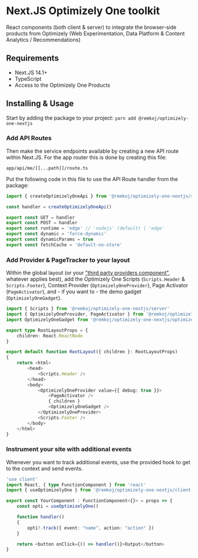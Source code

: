 # Next.JS Optimizely One toolkit
React components (both client & server) to integrate the browser-side products from Optimizely (Web Experimentation, Data Platform & Content Analytics / Recommendations)

## Requirements
- Next.JS 14.1+
- TypeScript
- Access to the Optimizely One Products

## Installing & Usage

Start by adding the package to your project:
`yarn add @remkoj/optimizely-one-nextjs`

### Add API Routes
Then make the service endpoints available by creating a new API route within Next.JS. For the app router this is done by creating this file:

`app/api/me/[[...path]]/route.ts`

Put the following code in this file to use the API Route handler from the package:

```typescript
import { createOptimizelyOneApi } from '@remkoj/optimizely-one-nextjs/server';

const handler = createOptimizelyOneApi()

export const GET = handler
export const POST = handler
export const runtime = 'edge' // 'nodejs' (default) | 'edge'
export const dynamic = 'force-dynamic'
export const dynamicParams = true
export const fetchCache = 'default-no-store'
```

### Add Provider & PageTracker to your layout
Within the global layout (or your ["third party providers component"](https://vercel.com/guides/react-context-state-management-nextjs#rendering-third-party-context-providers-in-server-components), whatever applies best), add the Optimizely One Scripts (`Scripts.Header` & `Scripts.Footer`), Context Provider (`OptimizelyOneProvider`), Page Activator (`PageActivator`), and - if you want to - the demo gadget (`OptimizelyOneGadget`).

```typescript
import { Scripts } from '@remkoj/optimizely-one-nextjs/server'
import { OptimizelyOneProvider, PageActivator } from '@remkoj/optimizely-one-nextjs/client'
import OptimizelyOneGadget from '@remkoj/optimizely-one-nextjs/optimizely-one-gadget'

export type RootLayoutProps = {
    children: React.ReactNode
}

export default function RootLayout({ children }: RootLayoutProps) 
{
    return <html>
        <head>
            <Scripts.Header />
        </head>
        <body>
            <OptimizelyOneProvider value={{ debug: true }}>
                <PageActivator />
                { children }
                <OptimizelyOneGadget />
            </OptimizelyOneProvider>
            <Scripts.Footer />
        </body>
    </html>
}
```

### Instrument your site with additional events
Whenever you want to track additional events, use the provided hook to get to the context and send events.

```typescript
'use client'
import React, { type FunctionComponent } from 'react'
import { useOptimizelyOne } from '@remkoj/optimizely-one-nextjs/client'

export const YourComponent : FunctionComponent<{}> = props => {
    const opti = useOptimizelyOne()

    function handler() 
    {
        opti?.track({ event: "name", action: "action" })
    }

    return <button onClick={() => handler()}>Output</button>
}
```